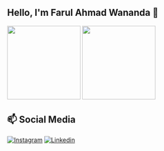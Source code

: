 ## Hello, I'm Farul Ahmad Wananda 👋

<div>
<img height="170" src="https://github-readme-stats.vercel.app/api?username=farulwananda&show_icons=true&theme=vision-friendly-dark&count_private=true&locale=en"  />
<img height="170" src="https://github-readme-stats.vercel.app/api/top-langs/?username=farulwananda&layout=compact&theme=vision-friendly-dark&hide=java&langs_count=6"  />
</div>

## 📫 Social Media

[![Instagram](https://img.shields.io/badge/Instagram-E4405F?style=for-the-badge&logo=instagram&logoColor=white)](https://www.instagram.com/farulwananda/)
[![Linkedin](https://img.shields.io/badge/LinkedIn-0077B5?style=for-the-badge&logo=linkedin&logoColor=white)](https://www.linkedin.com/in/farulwananda/)
